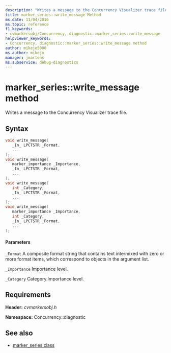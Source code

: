 ```yaml
---
description: "Writes a message to the Concurrency Visualizer trace file."
title: marker_series::write_message Method
ms.date: 11/04/2016
ms.topic: reference
f1_keywords: 
- cvmarkersobj/Concurrency, diagnostic::marker_series::write_message
helpviewer_keywords: 
- Concurrency, diagnostic::marker_series::write_message method
author: mikejo5000
ms.author: mikejo
manager: jmartens
ms.subservice: debug-diagnostics
---
```

# marker_series::write_message method

Writes a message to the Concurrency Visualizer trace file.

## Syntax

```cpp
void write_message(
   _In_ LPCTSTR _Format,
   ...
);
void write_message(
   marker_importance _Importance,
   _In_ LPCTSTR _Format,
   ...
);
void write_message(
   int _Category,
   _In_ LPCTSTR _Format,
   ...
);
void write_message(
   marker_importance _Importance,
   int _Category,
   _In_ LPCTSTR _Format,
   ...
);
```

#### Parameters
 `_Format`
 A composite format string that contains text intermixed with zero or more format items, which correspond to objects in the argument list.

 `_Importance`
 Importance level.

 `_Category`
 Category.Importance level.

## Requirements
 **Header:** *cvmarkersobj.h*

 **Namespace:** Concurrency::diagnostic

## See also
- [marker_series class](../profiling/marker-series-class.md)
